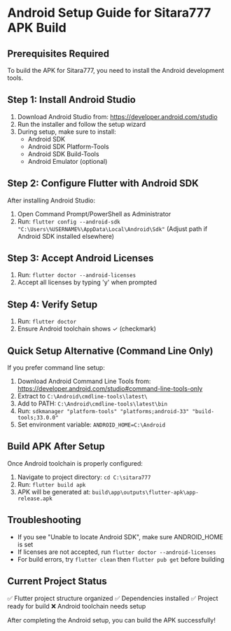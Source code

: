 # Android Setup Guide for Sitara777 APK Build

## Prerequisites Required
To build the APK for Sitara777, you need to install the Android development tools.

## Step 1: Install Android Studio
1. Download Android Studio from: https://developer.android.com/studio
2. Run the installer and follow the setup wizard
3. During setup, make sure to install:
   - Android SDK
   - Android SDK Platform-Tools
   - Android SDK Build-Tools
   - Android Emulator (optional)

## Step 2: Configure Flutter with Android SDK
After installing Android Studio:

1. Open Command Prompt/PowerShell as Administrator
2. Run: `flutter config --android-sdk "C:\Users\%USERNAME%\AppData\Local\Android\Sdk"`
   (Adjust path if Android SDK installed elsewhere)

## Step 3: Accept Android Licenses
1. Run: `flutter doctor --android-licenses`
2. Accept all licenses by typing 'y' when prompted

## Step 4: Verify Setup
1. Run: `flutter doctor`
2. Ensure Android toolchain shows ✓ (checkmark)

## Quick Setup Alternative (Command Line Only)
If you prefer command line setup:

1. Download Android Command Line Tools from: https://developer.android.com/studio#command-line-tools-only
2. Extract to `C:\Android\cmdline-tools\latest\`
3. Add to PATH: `C:\Android\cmdline-tools\latest\bin`
4. Run: `sdkmanager "platform-tools" "platforms;android-33" "build-tools;33.0.0"`
5. Set environment variable: `ANDROID_HOME=C:\Android`

## Build APK After Setup
Once Android toolchain is properly configured:

1. Navigate to project directory: `cd C:\sitara777`
2. Run: `flutter build apk`
3. APK will be generated at: `build\app\outputs\flutter-apk\app-release.apk`

## Troubleshooting
- If you see "Unable to locate Android SDK", make sure ANDROID_HOME is set
- If licenses are not accepted, run `flutter doctor --android-licenses`
- For build errors, try `flutter clean` then `flutter pub get` before building

## Current Project Status
✅ Flutter project structure organized
✅ Dependencies installed
✅ Project ready for build
❌ Android toolchain needs setup

After completing the Android setup, you can build the APK successfully!
